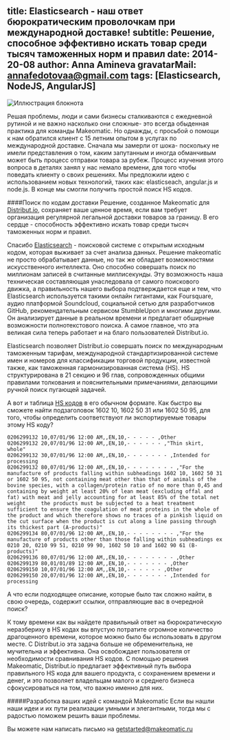 title: Elasticsearch - наш ответ бюрократическим проволочкам при международной доставке!
subtitle: Решение, способное эффективно искать товар среди тысяч таможенных норм и правил
date: 2014-20-08
author: Anna Amineva
gravatarMail: annafedotovaa@gmail.com
tags: [Elasticsearch, NodeJS, AngularJS]
---

![Иллюстрация блокнота](/blog/images/elastic_distribut.png)

Решая проблемы, люди и сами бизнесы сталкиваются с ежедневной рутиной и не важно насколько они сложные- это всегда обыденная практика для команды Makeomatic. Но  однажды, с просьбой о помощи к нам обратился клиент с 15 летним опытом в услугах по международной доставке. Сначала мы замерли от шока- поскольку не имели представления о том, каким запутанным и иногда обманчивым может быть процесс отправки товара за рубеж. Процесс изучения этого вопроса в деталях занял у нас немало времени, для того чтобы поведать клиенту о своих решениях. Мы предложили идею с использованием новых технологий, таких как: elasticseach, angular.js и node.js. В конце мы смогли получить простой поиск HS кодов.

<!-- more -->

####Поиск по кодам доставки
Решение, созданное Makeomatic для  [Distribut.io](http://dev.distribut.io/), сохраняет ваше ценное время, если вам требует организация регулярной легальной доставки товаров за границу. В его сердце - способность эффективно искать товар среди тысяч таможенных норм и правил. 

Спасибо [Elasticsearch](http://www.elasticsearch.org/) -  поисковой системе с открытым исходным кодом, которая выживает за счет анализа данных. Решение makeomatic не просто обрабатывает данные, но так же обладает возможностями искусственного интеллекта. Оно способно совершать поиск по миллионам записей в считанные миллисекунды. Эту возможность наша техническая составляющая унаследовала от самого поискового движка, а правильность нашего выбора подтверждается еще и тем, что Elasticsearch используется такими онлайн гигантами, как Foursquare, аудио платформой Soundcloud, социальной сетью для разработчиков GitHub, рекомендательным сервисом StumbleUpon и многими другими. Он анализирует данные в реальном времени и предлагает обширные возможности полнотекстового поиска. А самое главное, что эта великая сила теперь работает и на благо пользователей Distribut.io. 

Elasticsearch позволяет Distribut.io совершать поиск по международным таможенным тарифам, международной стандартизированной системе имен и номеров для классификации торговой продукции, известной также, как таможенная гармонизированная система (HS). HS структурирована в 21 секцию и 96 глав, сопровожденных общими правилами толкования и пояснительными примечаниями, делающими ручной поиск пугающей задачей.

А вот и таблица [HS кодов](https://ru.wikipedia.org/wiki/%D0%93%D0%B0%D1%80%D0%BC%D0%BE%D0%BD%D0%B8%D0%B7%D0%B8%D1%80%D0%BE%D0%B2%D0%B0%D0%BD%D0%BD%D0%B0%D1%8F_%D1%81%D0%B8%D1%81%D1%82%D0%B5%D0%BC%D0%B0_%D0%BE%D0%BF%D0%B8%D1%81%D0%B0%D0%BD%D0%B8%D1%8F_%D0%B8_%D0%BA%D0%BE%D0%B4%D0%B8%D1%80%D0%BE%D0%B2%D0%B0%D0%BD%D0%B8%D1%8F_%D1%82%D0%BE%D0%B2%D0%B0%D1%80%D0%BE%D0%B2) в его обычном формате. Как быстро вы сможете найти подзаголовок 1602 10, 1602 50 31 или 1602 50 95, для того, чтобы определить соответствуют ли экспортируемые товары этому HS коду?

```
0206299132 10,07/01/96 12:00 AM,,EN,10,- - - - - ,Other								
0206299132 20,07/01/96 12:00 AM,,EN,10,- - - - - - ,"Thin skirt, whole"								
0206299132 30,07/01/96 12:00 AM,,EN,10,- - - - - - - ,Intended for processing								
0206299132 80,07/01/96 12:00 AM,,EN,10,- - - - - - - - ,"For the manufacture of products falling within subheadings 1602 10, 1602 50 31 or 1602 50 95, not containing meat other than that of animals of the bovine species, with a collagen/protein ratio of no more than 0,45 and containing by weight at least 20% of lean meat (excluding offal and fat) with meat and jelly accounting for at least 85% of the total net weight	 the products must be subjected to a heat treatment sufficient to ensure the coagulation of meat proteins in the whole of the product and which therefore shows no traces of a pinkish liquid on the cut surface when the product is cut along a line passing through its thickest part (A-products)"							
0206299134 80,07/01/96 12:00 AM,,EN,10,- - - - - - - - ,"For the manufacture of products other than those falling within subheadings ex 0210 20, 0210 99 51, 0210 99 90, 1602 50 10 and 1602 90 61 (B-products)"								
0206299136 80,07/01/96 12:00 AM,,EN,10,- - - - - - - - ,Other								
0206299139 80,01/01/89 12:00 AM,,EN,10,- - - - - - - ,Other								
0206299150 10,07/01/96 12:00 AM,,EN,10,- - - - - - ,Other								
0206299150 20,07/01/96 12:00 AM,,EN,10,- - - - - - - ,Intended for processing
```

А что если подходящее описание, которые было так сложно найти, в свою очередь, содержит ссылки, отправляющие вас в очередной поиск?

К тому времени как вы найдете правильный ответ на бюрократическую неразбериху в HS кодах вы впустую потратите огромное количество драгоценного времени, которое можно было бы использовать в другом месте.
С Distribut.io эта задача больше не обременительна, не мучительна и эффективна. Она освобождает пользователя от необходимости сравнивания HS кодов. С помощью решения Makeomatic, Distribut.io предлагает эффективный путь выбора правильного HS кода для вашего продукта, с сохранением времени и денег, и это позволяет владельцам малого и среднего бизнеса сфокусироваться на том, что важно именно для них.

#####Разработка ваших идей с командой  Makeomatic
Если вы нашли наши идеи и их пути реализации умными и элегантными, тогда мы с радостью поможем решить ваши проблемы.

Вы можете нам написать письмо на getstarted@makeomatic.ru


